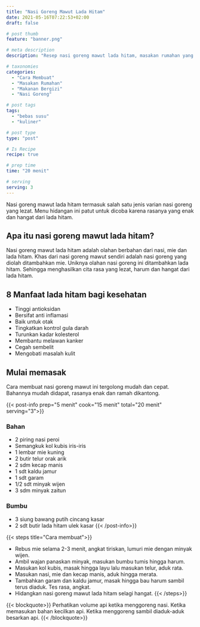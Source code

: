 ```yaml
---
title: "Nasi Goreng Mawut Lada Hitam"
date: 2021-05-16T07:22:53+02:00
draft: false

# post thumb
feature: "banner.png"

# meta description
description: "Resep nasi goreng mawut lada hitam, masakan rumahan yang enak dan bergizi. Mempunyai rasa yang lezat segar dan hangat dari lada hitam sangat menggugah selera."

# taxonomies
categories:
  - "Cara Membuat"
  - "Masakan Rumahan"
  - "Makanan Bergizi"
  - "Nasi Goreng"

# post tags
tags:
  - "bebas susu"
  - "kuliner"

# post type
type: "post"

# Is Recipe
recipe: true

# prep time
time: "20 menit"

# serving
serving: 3
---
```

Nasi goreng mawut lada hitam termasuk salah satu jenis varian nasi goreng yang lezat. Menu hidangan ini patut untuk dicoba karena rasanya yang enak dan hangat dari lada hitam.

## Apa itu nasi goreng mawut lada hitam?

Nasi goreng mawut lada hitam adalah olahan berbahan dari nasi, mie dan lada hitam. Khas dari nasi goreng mawut sendiri adalah nasi goreng yang diolah ditambahkan mie. Uniknya olahan nasi goreng ini ditambahkan lada hitam. Sehingga menghasilkan cita rasa yang lezat, harum dan hangat dari lada hitam.

## 8 Manfaat lada hitam bagi kesehatan

-   Tinggi antioksidan
-   Bersifat anti inflamasi
-   Baik untuk otak
-   Tingkatkan kontrol gula darah
-   Turunkan kadar kolesterol
-   Membantu melawan kanker
-   Cegah sembelit
-   Mengobati masalah kulit

## Mulai memasak

Cara membuat nasi goreng mawut ini tergolong mudah dan cepat. Bahannya mudah didapat, rasanya enak dan ramah dikantong.

{{< post-info prep="5 menit" cook="15 menit" total="20 menit" serving="3">}}

### Bahan

-   2 piring nasi peroi
-   Semangkuk kol kubis iris-iris 
-   1 lembar mie kuning
-   2 butir telur orak arik
-   2 sdm kecap manis
-   1 sdt kaldu jamur
-   1 sdt garam
-   1/2 sdt minyak wijen
-   3 sdm minyak zaitun

### Bumbu

-   3 siung bawang putih cincang kasar
-   2 sdt butir lada hitam ulek kasar
{{< /post-info>}}

{{< steps title="Cara membuat">}}
-   Rebus mie selama 2-3 menit, angkat tiriskan, lumuri mie dengan minyak wijen.
-   Ambil wajan panaskan minyak, masukan bumbu tumis hingga harum.
-   Masukan kol kubis, masak hingga layu lalu masukan telur, aduk rata.
-   Masukan nasi, mie dan kecap manis, aduk hingga merata.
-   Tambahkan garam dan kaldu jamur, masak hingga bau harum sambil terus diaduk. Tes rasa, angkat.
-   Hidangkan nasi goreng mawut lada hitam selagi hangat.
{{< /steps>}}

{{< blockquote>}}
Perhatikan volume api ketika menggoreng nasi. Ketika memasukan bahan kecilkan api. Ketika menggoreng sambil diaduk-aduk besarkan api.
{{< /blockquote>}}
